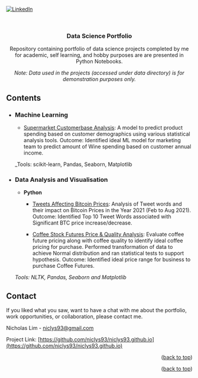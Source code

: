 <div id="top"></div>


[![LinkedIn][linkedin-shield]][linkedin-url]
<!-- [![Contributors][contributors-shield]][contributors-url] -->


<!-- PROJECT LOGO -->
<br />
<div align="center">

<h3 align="center">Data Science Portfolio</h3>

<p align="center">
  Repository containing portfolio of data science projects completed by me for academic, self learning, and hobby purposes are are presented in Python Notebooks.

 _Note: Data used in the projects (accessed under data directory) is for demonstration purposes only._
    
 </p>
</div>


## Contents

- ### Machine Learning

	- [Supermarket Customerbase Analysis](https://github.com/sajal2692/data-science-portfolio/blob/master/boston_housing/boston_housing.ipynb): A model to predict product spending based on customer demographics using various statistical analysis tools. Outcome: Identified ideal ML model for marketing team to predict amount of Wine spending based on customer annual income.

	_Tools: scikit-learn, Pandas, Seaborn, Matplotlib

- ### Data Analysis and Visualisation

	- __Python__
		- [Tweets Affecting Bitcoin Prices](https://github.com/sajal2692/Scalable-Walkability-Analysis-of-Melbourne): Analysis of Tweet words and their impact on Bitcoin Prices in the Year 2021 (Feb to Aug 2021). Outcome: Identified Top 10 Tweet Words associated with Significant BTC price increase/decrease.

		- [Coffee Stock Futures Price & Quality Analysis](https://github.com/sajal2692/Scalable-Walkability-Analysis-of-Melbourne): Evaluate coffee future pricing along with coffee quality to identify ideal coffee pricing for purchase. Performed transformation of data to achieve Normal distribution and ran statistical tests to support hypothesis. Outcome: Identified ideal price range for business to purchase Coffee Futures.

	_Tools: NLTK, Pandas, Seaborn and Matplotlib_

<!-- CONTACT -->
## Contact
If you liked what you saw, want to have a chat with me about the portfolio, work opportunities, or collaboration, please contact me. 

Nicholas Lim - niclys93@gmail.com

Project Link: [https://github.com/niclys93/niclys93.github.io](https://github.com/niclys93/niclys93.github.io)

<p align="right">(<a href="#top">back to top</a>)</p>



<p align="right">(<a href="#top">back to top</a>)</p>



<!-- MARKDOWN LINKS & IMAGES -->
<!-- https://www.markdownguide.org/basic-syntax/#reference-style-links -->
[contributors-shield]: https://img.shields.io/github/contributors/github_username/repo_name.svg?style=for-the-badge
[contributors-url]: https://github.com/github_username/repo_name/graphs/contributors
[forks-shield]: https://img.shields.io/github/forks/github_username/repo_name.svg?style=for-the-badge
[forks-url]: https://github.com/github_username/repo_name/network/members
[stars-shield]: https://img.shields.io/github/stars/github_username/repo_name.svg?style=for-the-badge
[stars-url]: https://github.com/github_username/repo_name/stargazers
[issues-shield]: https://img.shields.io/github/issues/github_username/repo_name.svg?style=for-the-badge
[issues-url]: https://github.com/github_username/repo_name/issues
[license-shield]: https://img.shields.io/github/license/github_username/repo_name.svg?style=for-the-badge
[license-url]: https://github.com/github_username/repo_name/blob/master/LICENSE.txt
[linkedin-shield]: https://img.shields.io/badge/-LinkedIn-black.svg?style=for-the-badge&logo=linkedin&colorB=555
[linkedin-url]: https://www.linkedin.com/in/nicholaslimys

